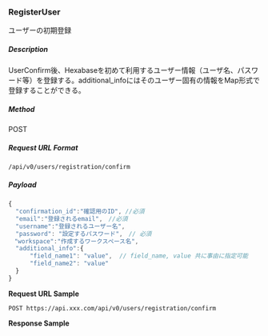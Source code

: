 
### RegisterUser

ユーザーの初期登録

##### Description

UserConfirm後、Hexabaseを初めて利用するユーザー情報（ユーザ名、パスワード等）を登録する。additional_infoにはそのユーザー固有の情報をMap形式で登録することができる。

##### Method

POST

##### Request URL Format

```text
/api/v0/users/registration/confirm
```

##### Payload

```javascript
{
  "confirmation_id":"確認用のID", //必須
  "email":"登録されるemail",　//必須
  "username":"登録されるユーザー名",
  "password": "設定するパスワード",　// 必須
　"workspace":"作成するワークスペース名", 
  "additional_info":{
      "field_name1": "value",  // field_name, value 共に事由に指定可能
      "field_name2": "value"
  }
}
```

**Request URL Sample**

```text
POST https://api.xxx.com/api/v0/users/registration/confirm
```

**Response Sample**

```javascript

```
